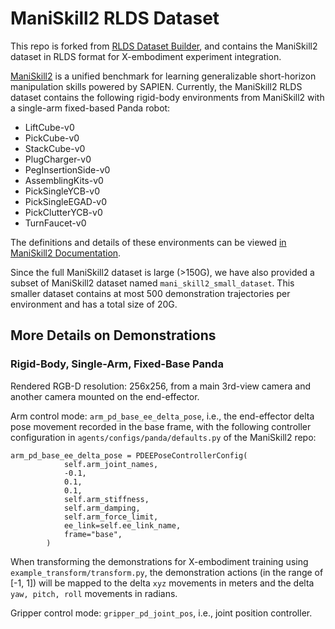 # ManiSkill2 RLDS Dataset

This repo is forked from [RLDS Dataset Builder](https://github.com/kpertsch/rlds_dataset_builder), and contains the ManiSkill2 dataset in RLDS format for X-embodiment experiment integration.

[ManiSkill2](https://github.com/haosulab/ManiSkill2) is a unified benchmark for learning generalizable short-horizon manipulation skills powered by SAPIEN. Currently, the ManiSkill2 RLDS dataset contains the following rigid-body environments from ManiSkill2 with a single-arm fixed-based Panda robot:
- LiftCube-v0
- PickCube-v0
- StackCube-v0
- PlugCharger-v0
- PegInsertionSide-v0
- AssemblingKits-v0
- PickSingleYCB-v0
- PickSingleEGAD-v0
- PickClutterYCB-v0
- TurnFaucet-v0

The definitions and details of these environments can be viewed [in ManiSkill2 Documentation](https://haosulab.github.io/ManiSkill2/concepts/environments.html).

Since the full ManiSkill2 dataset is large (>150G), we have also provided a subset of ManiSkill2 dataset named `mani_skill2_small_dataset`. This smaller dataset contains at most 500 demonstration trajectories per environment and has a total size of 20G.

## More Details on Demonstrations

### Rigid-Body, Single-Arm, Fixed-Base Panda

Rendered RGB-D resolution: 256x256, from a main 3rd-view camera and another camera mounted on the end-effector.

Arm control mode: `arm_pd_base_ee_delta_pose`, i.e., the end-effector delta pose movement recorded in the base frame, with the following controller configuration in `agents/configs/panda/defaults.py` of the ManiSkill2 repo:

```
arm_pd_base_ee_delta_pose = PDEEPoseControllerConfig(
            self.arm_joint_names,
            -0.1,
            0.1,
            0.1,
            self.arm_stiffness,
            self.arm_damping,
            self.arm_force_limit,
            ee_link=self.ee_link_name,
            frame="base",
        )
```

When transforming the demonstrations for X-embodiment training using `example_transform/transform.py`, the demonstration actions (in the range of [-1, 1]) will be mapped to the delta `xyz` movements in meters and the delta `yaw, pitch, roll` movements in radians.

Gripper control mode: `gripper_pd_joint_pos`, i.e., joint position controller.


